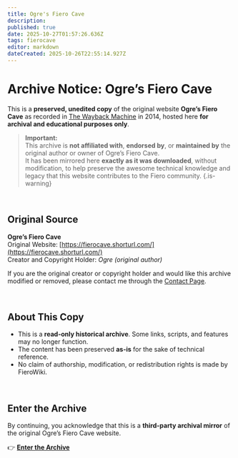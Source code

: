 ```yaml
---
title: Ogre's Fiero Cave
description: 
published: true
date: 2025-10-27T01:57:26.636Z
tags: fierocave
editor: markdown
dateCreated: 2025-10-26T22:55:14.927Z
---
```


# Archive Notice: Ogre’s Fiero Cave

This is a **preserved, unedited copy** of the original website **Ogre’s Fiero Cave** as recorded in [The Wayback Machine](https://web.archive.org/web/20140928092033im_/http://home.comcast.net/~fierocave/) in 2014, hosted here **for archival and educational purposes only**.

> **Important:**  
> This archive is **not affiliated with**, **endorsed by**, or **maintained by** the original author or owner of Ogre’s Fiero Cave.  
> It has been mirrored here **exactly as it was downloaded**, without modification, to help preserve the awesome technical knowledge and legacy that this website contributes to the Fiero community.
{.is-warning}

<br>

## Original Source
**Ogre’s Fiero Cave**  
Original Website: [https://fierocave.shorturl.com/](https://fierocave.shorturl.com/)  
Creator and Copyright Holder: *Ogre (original author)*

If you are the original creator or copyright holder and would like this archive modified or removed, please contact me through the [Contact Page](/contact.md).

<br>

## About This Copy
- This is a **read-only historical archive**. Some links, scripts, and features may no longer function.  
- The content has been preserved **as-is** for the sake of technical reference.  
- No claim of authorship, modification, or redistribution rights is made by FieroWiki.

<br>

## Enter the Archive

By continuing, you acknowledge that this is a **third-party archival mirror** of the original Ogre’s Fiero Cave website.

👉 [**Enter the Archive**](/fierocave/index.html)
